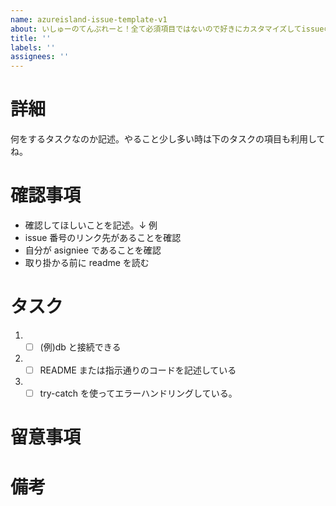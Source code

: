 ```yaml
---
name: azureisland-issue-template-v1
about: いしゅーのてんぷれーと！全て必須項目ではないので好きにカスタマイズしてissueの作成をしてください！
title: ''
labels: ''
assignees: ''
---
```


# 詳細

何をするタスクなのか記述。やること少し多い時は下のタスクの項目も利用してね。

# 確認事項

- 確認してほしいことを記述。↓ 例
- issue 番号のリンク先があることを確認
- 自分が asigniee であることを確認
- 取り掛かる前に readme を読む

# タスク

1. - [ ] (例)db と接続できる
2. - [ ] README または指示通りのコードを記述している
3. - [ ] try-catch を使ってエラーハンドリングしている。

# 留意事項

# 備考
